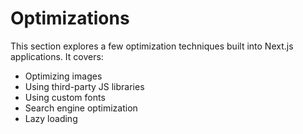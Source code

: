 # Optimizations

This section explores a few optimization techniques built into Next.js applications. It covers:

- Optimizing images
- Using third-party JS libraries
- Using custom fonts
- Search engine optimization
- Lazy loading